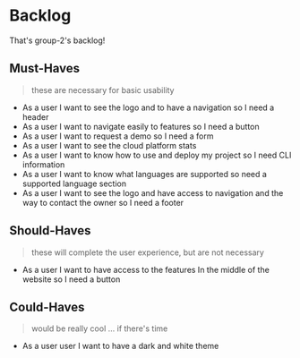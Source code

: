 # Backlog

That's group-2's backlog!

## Must-Haves

> these are necessary for basic usability

- As a user I want to see the logo and to have a navigation so I need a header
- As a user I want to navigate easily to features so I need a button
- As a user I want to request a demo so I need a form
- As a user I want to see the cloud platform stats
- As a user I want to know how to use and deploy my project so I need CLI
  information
- As a user I want to know what languages are supported so need a supported
  language section
- As a user I want to see the logo and have access to navigation and the way to contact the owner
  so I need a footer

## Should-Haves

> these will complete the user experience, but are not necessary

- As a user I want to have access to the features In the middle of the website
  so I need a button

## Could-Haves

> would be really cool ... if there's time

- As a user user I want to have a dark and white theme
